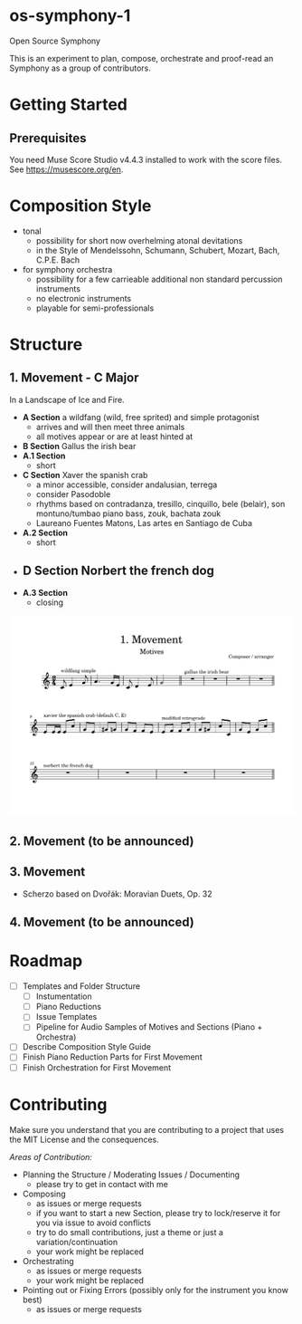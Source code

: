 # os-symphony-1

Open Source Symphony

This is an experiment to plan, compose, orchestrate and proof-read an Symphony as a group of contributors. 

# Getting Started

## Prerequisites

You need Muse Score Studio v4.4.3 installed to work with the score files. See https://musescore.org/en.

# Composition Style

- tonal
  - possibility for short now overhelming atonal devitations
  - in the Style of Mendelssohn, Schumann, Schubert, Mozart, Bach, C.P.E. Bach
- for symphony orchestra
  - possibility for a few carrieable additional non standard percussion instruments
  - no electronic instruments
  - playable for semi-professionals
  
# Structure


## 1. Movement - C Major

In a Landscape of Ice and Fire.

- **A Section** a wildfang (wild, free sprited) and simple protagonist 
  - arrives and will then meet three animals
  - all motives appear or are at least hinted at
- **B Section** Gallus the irish bear
- **A.1 Section**
  - short
- **C Section** Xaver the spanish crab
  - a minor accessible, consider andalusian, terrega
  - consider Pasodoble
  - rhythms based on contradanza, tresillo, cinquillo, bele (belair), son montuno/tumbao piano bass, zouk, bachata zouk
  - Laureano Fuentes Matons, Las artes en Santiago de Cuba
- **A.2 Section**
  - short
- **D Section** Norbert the french dog
  - 
- **A.3 Section**
  - closing
  
![](motives/movement-1.png)

## 2. Movement (to be announced)


## 3. Movement

- Scherzo based on Dvořák: Moravian Duets, Op. 32

## 4. Movement (to be announced)

# Roadmap

- [ ] Templates and Folder Structure
  - [ ] Instumentation
  - [ ] Piano Reductions
  - [ ] Issue Templates
  - [ ] Pipeline for Audio Samples of Motives and Sections (Piano + Orchestra)
- [ ] Describe Composition Style Guide 
- [ ] Finish Piano Reduction Parts for First Movement
- [ ] Finish Orchestration for First Movement

# Contributing

Make sure you understand that you are contributing to a 
project that uses the MIT License and the consequences.

*Areas of Contribution:*
- Planning the Structure / Moderating Issues / Documenting
  - please try to get in contact with me
- Composing
  - as issues or merge requests
  - if you want to start a new Section, please try to lock/reserve it for you via issue to avoid conflicts
  - try to do small contributions, just a theme or just a variation/continuation
  - your work might be replaced
- Orchestrating
  - as issues or merge requests
  - your work might be replaced
- Pointing out or Fixing Errors (possibly only for the instrument you know best)
  - as issues or merge requests 

